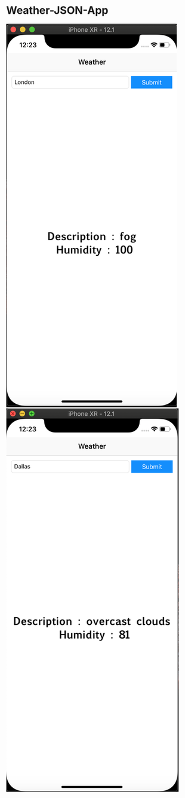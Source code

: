 # Weather-JSON-App

![](https://github.com/ashishvpatel123/Weather-JSON-App/blob/master/Screen%20Shot%202019-02-22%20at%2012.23.19%20AM.png)
![](https://github.com/ashishvpatel123/Weather-JSON-App/blob/master/Screen%20Shot%202019-02-22%20at%2012.23.35%20AM.png)
